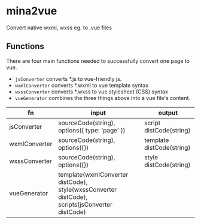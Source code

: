 # mina2vue
Convert native wxml, wxss eg. to .vue files

## Functions
There are four main functions needed to successfully convert one page to vue.
- `jsConverter` converts \*.js to vue-friendly js.
- `wxmlConverter` converts \*.wxml to vue template syntax
- `wxssConverter` converts \*.wxss to vue stylesheet (CSS) syntax
- `vueGenerator` combines the three things above into a vue file's content.


|   fn           |   input      |   output    |
| -------------- | ------------ | ----------- |
| jsConverter   | sourceCode(string), options({ type: 'page' }) | script distCode(string)
| wxmlConverter | sourceCode(string), options({}) | template distCode(string)
| wxssConverter | sourceCode(string), options({}) | style distCode(string)
| vueGenerator  | template(wxmlConverter distCode), style(wxssConverter distCode), scripts(jsConverter distCode)


